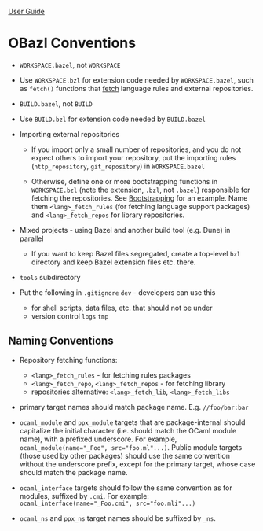 [User Guide](index.md)

OBazl Conventions
=================

-   `WORKSPACE.bazel`, not `WORKSPACE`

-   Use `WORKSPACE.bzl` for extension code needed by `WORKSPACE.bazel`,
    such as `fetch()` functions that [fetch](bootstrap.md#fetch_rules)
    language rules and external repositories.

-   `BUILD.bazel`, not `BUILD`

-   Use `BUILD.bzl` for extension code needed by `BUILD.bazel`

-   Importing external repositories

    -   If you import only a small number of repositories, and you do
        not expect others to import your repository, put the importing
        rules (`http_repository`, `git_repository`) in `WORKSPACE.bazel`

    -   Otherwise, define one or more bootstrapping functions in
        `WORKSPACE.bzl` (note the extension, `.bzl`, not `.bazel`)
        responsible for fetching the repositories. See
        [Bootstrapping](bootstrap.md) for an example. Name them
        `<lang>_fetch_rules` (for fetching language support packages)
        and `<lang>_fetch_repos` for library repositories.

-   Mixed projects - using Bazel and another build tool (e.g. Dune) in
    parallel

    -   If you want to keep Bazel files segregated, create a top-level
        `bzl` directory and keep Bazel extension files etc. there.

-   `tools` subdirectory

-   Put the following in `.gitignore` `dev` - developers can use this
    -   for shell scripts, data files, etc. that should not be under
    -   version control `logs` `tmp`

Naming Conventions
------------------

-   Repository fetching functions:

    -   `<lang>_fetch_rules` - for fetching rules packages
    -   `<lang>_fetch_repo`, `<lang>_fetch_repos` - for fetching library
    -   repositories alternative: `<lang>_fetch_lib`,
        `<lang>_fetch_libs`

-   primary target names should match package name. E.g. `//foo/bar:bar`

-   `ocaml_module` and `ppx_module` targets that are package-internal
    should capitalize the initial character (i.e. should match the OCaml
    module name), with a prefixed underscore. For example,
    `ocaml_module(name="_Foo", src="foo.ml"...)`. Public module targets
    (those used by other packages) should use the same convention
    without the underscore prefix, except for the primary target, whose
    case should match the package name.

-   `ocaml_interface` targets should follow the same convention as for
    modules, suffixed by `.cmi`. For example:
    `ocaml_interface(name="_Foo.cmi", src="foo.mli"...)`

-   `ocaml_ns` and `ppx_ns` target names should be suffixed by `_ns`.
